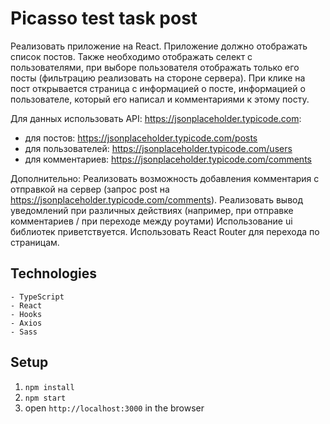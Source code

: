 # Picasso test task post

Реализовать приложение на React. Приложение должно отображать список
постов. Также необходимо отображать селект с пользователями, при выборе пользователя отображать только его посты (фильтрацию реализовать на стороне сервера).
При клике на пост открывается страница с информацией о посте,
информацией о пользователе, который его написал и комментариями к этому
посту.

Для данных использовать API: https://jsonplaceholder.typicode.com:
- для постов: https://jsonplaceholder.typicode.com/posts
- для пользователей: https://jsonplaceholder.typicode.com/users
- для комментариев: https://jsonplaceholder.typicode.com/comments

Дополнительно:
Реализовать возможность добавления комментария с отправкой
на сервер (запрос post на https://jsonplaceholder.typicode.com/comments).
Реализовать вывод уведомлений при различных действиях
(например, при отправке комментариев / при переходе между роутами)
Использование ui библиотек приветствуется. Использовать React Router для перехода по страницам.

## Technologies
    - TypeScript
    - React
    - Hooks
    - Axios
    - Sass

## Setup
1. `npm install`
2. `npm start`
3. open `http://localhost:3000` in the browser
